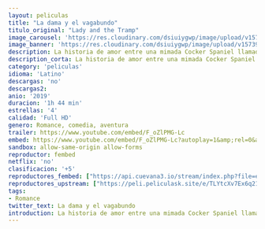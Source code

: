 ```yaml
---
layout: peliculas
title: "La dama y el vagabundo"
titulo_original: "Lady and the Tramp"
image_carousel: 'https://res.cloudinary.com/dsiuiygwp/image/upload/v1573950378/dama-vagabundo-min_uwymmy.jpg'
image_banner: 'https://res.cloudinary.com/dsiuiygwp/image/upload/v1573950380/vagabundo-min_s7lszd.jpg'
description: La historia de amor entre una mimada Cocker Spaniel llamada Reina y un cruzado callejero llamado Golfo. Reina se encuentra en la calle después de que sus dueños tengan un bebé y es salvada de la perrera por Golfo, quien trata de mostrarle que viva su vida libre y sin collar.
description_corta: La historia de amor entre una mimada Cocker Spaniel llamada Reina y un cruzado callejero llamado Golfo. Reina se encuentra en la calle después de que sus dueños tengan un
category: 'peliculas'
idioma: 'Latino'
descargas: 'no'
descargas2:
anio: '2019'
duracion: '1h 44 min'
estrellas: '4'
calidad: 'Full HD'
genero: Romance, comedia, aventura
trailer: https://www.youtube.com/embed/F_oZlPMG-Lc
embed: https://www.youtube.com/embed/F_oZlPMG-Lc?autoplay=1&amp;rel=0&amp;hd=1&border=0&wmode=opaque&enablejsapi=1&modestbranding=1&controls=1&showinfo=0
sandbox: allow-same-origin allow-forms
reproductor: fembed
netflix: 'no'
clasificacion: '+5'
reproductores_fembed: ["https://api.cuevana3.io/stream/index.php?file=ek5lbm9xYWNrS0xYMTZLa2xNbkdvY3ZTb3BtZng4TGp6ZFpobGFMUGtOalJ5S1dUbjhhTzJOTFhuS2FzajVPcG1acGthV0hEMGVQWDA2S21ZY1hRNEpQWHAycGptNWVybDVXU2ZuUzJ3THVva2FDaVo0WFgxTkRNbDZGM3g5VFh5WjFrWjJ1VmtxdWNrMmxq","Latino","https://myurlshort.live/v/w1z7ehn7l80m0r-","Latino","https://feurl.com/v/ky-j1u3jjn0l1n5","Latino","https://feurl.com/v/5dw27cdqpx6pqyy","Latino","https://feurl.com/v/721g7hgxd80rn74","Latino","https://feurl.com/v/rk0qmiew0d6ll40","Latino"]
reproductores_upstream: ["https://peli.peliculask.site/e/TLYtcXv7Ex6q21a/","Latino"]
tags:
- Romance
twitter_text: La dama y el vagabundo
introduction: La historia de amor entre una mimada Cocker Spaniel llamada Reina y un cruzado callejero llamado Golfo. Reina se encuentra en la calle después de que sus dueños tengan un
---
```













